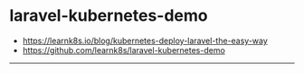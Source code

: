 # laravel-kubernetes-demo

* https://learnk8s.io/blog/kubernetes-deploy-laravel-the-easy-way
* https://github.com/learnk8s/laravel-kubernetes-demo

---

